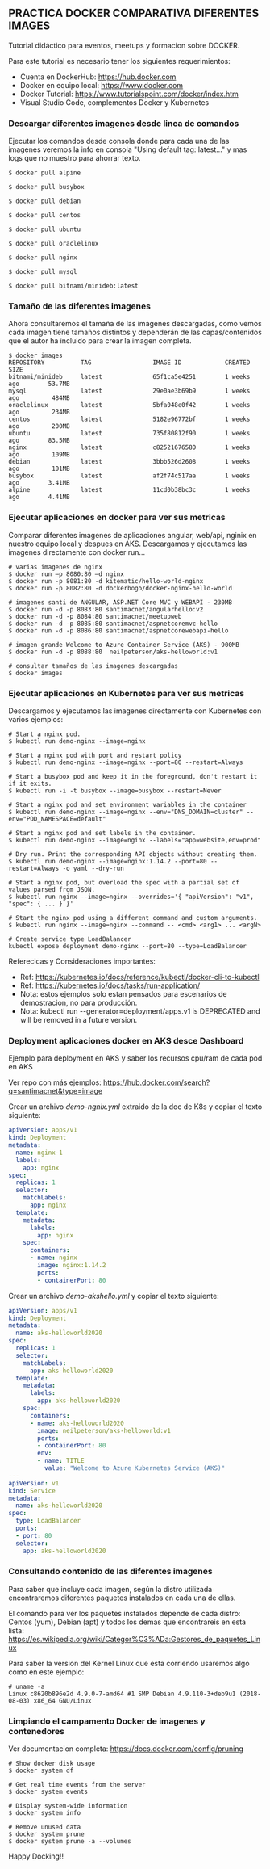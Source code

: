 **PRACTICA DOCKER COMPARATIVA DIFERENTES IMAGES**
------------------------------------------------------------------

Tutorial didáctico para eventos, meetups y formacion sobre DOCKER.

Para este tutorial es necesario tener los siguientes requerimientos:

- Cuenta en DockerHub: https://hub.docker.com
- Docker en equipo local: https://www.docker.com
- Docker Tutorial: https://www.tutorialspoint.com/docker/index.htm
- Visual Studio Code, complementos Docker y Kubernetes

### Descargar diferentes imagenes desde linea de comandos

Ejecutar los comandos desde consola donde para cada una de las imagenes veremos la info en consola "Using default tag: latest..." y mas logs que no muestro para ahorrar texto.

```
$ docker pull alpine
  
$ docker pull busybox

$ docker pull debian

$ docker pull centos

$ docker pull ubuntu

$ docker pull oraclelinux

$ docker pull nginx

$ docker pull mysql 

$ docker pull bitnami/minideb:latest
```

### Tamaño de las diferentes imagenes 

Ahora consultaremos el tamaña de las imagenes descargadas, como vemos cada imagen tiene tamaños distintos y dependerán de las capas/contenidos que el autor ha incluido para crear la imagen completa.

```
$ docker images
REPOSITORY          TAG                 IMAGE ID            CREATED             SIZE
bitnami/minideb     latest              65f1ca5e4251        1 weeks ago        53.7MB
mysql               latest              29e0ae3b69b9        1 weeks ago         484MB
oraclelinux         latest              5bfa048e0f42        1 weeks ago         234MB
centos              latest              5182e96772bf        1 weeks ago         200MB
ubuntu              latest              735f80812f90        1 weeks ago        83.5MB
nginx               latest              c82521676580        1 weeks ago         109MB
debian              latest              3bbb526d2608        1 weeks ago         101MB
busybox             latest              af2f74c517aa        1 weeks ago        3.41MB
alpine              latest              11cd0b38bc3c        1 weeks ago        4.41MB
```

### Ejecutar aplicaciones en docker para ver sus metricas

Comparar diferentes imagenes de aplicaciones angular, web/api, nginix en nuestro equipo local y despues en AKS.
Descargamos y ejecutamos las imagenes directamente con docker run...
```
# varias imagenes de nginx
$ docker run –p 8080:80 –d nginx
$ docker run -p 8081:80 -d kitematic/hello-world-nginx
$ docker run -p 8082:80 -d dockerbogo/docker-nginx-hello-world

# imagenes santi de ANGULAR, ASP.NET Core MVC y WEBAPI - 230MB
$ docker run -d -p 8083:80 santimacnet/angularhello:v2
$ docker run -d -p 8084:80 santimacnet/meetupweb
$ docker run -d -p 8085:80 santimacnet/aspnetcoremvc-hello
$ docker run -d -p 8086:80 santimacnet/aspnetcorewebapi-hello

# imagen grande Welcome to Azure Container Service (AKS) - 900MB
$ docker run -d -p 8088:80  neilpeterson/aks-helloworld:v1

# consultar tamaños de las imagenes descargadas
$ docker images
```

### Ejecutar aplicaciones en Kubernetes para ver sus metricas

Descargamos y ejecutamos las imagenes directamente con Kubernetes con varios ejemplos:

```
# Start a nginx pod.
$ kubectl run demo-nginx --image=nginx
  
# Start a nginx pod with port and restart policy  
$ kubectl run demo-nginx --image=nginx --port=80 --restart=Always

# Start a busybox pod and keep it in the foreground, don't restart it if it exits.
$ kubectl run -i -t busybox --image=busybox --restart=Never
  
# Start a nginx pod and set environment variables in the container
$ kubectl run demo-nginx --image=nginx --env="DNS_DOMAIN=cluster" --env="POD_NAMESPACE=default"
  
# Start a nginx pod and set labels in the container.
$ kubectl run demo-nginx --image=nginx --labels="app=website,env=prod"
  
# Dry run. Print the corresponding API objects without creating them.
$ kubectl run demo-nginx --image=nginx:1.14.2 --port=80 --restart=Always -o yaml --dry-run
  
# Start a nginx pod, but overload the spec with a partial set of values parsed from JSON.
$ kubectl run nginx --image=nginx --overrides='{ "apiVersion": "v1", "spec": { ... } }'
  
# Start the nginx pod using a different command and custom arguments.
$ kubectl run nginx --image=nginx --command -- <cmd> <arg1> ... <argN>

# Create service type LoadBalancer
kubectl expose deployment demo-nginx --port=80 --type=LoadBalancer
```

Referecicas y Consideraciones importantes:

- Ref: https://kubernetes.io/docs/reference/kubectl/docker-cli-to-kubectl
- Ref: https://kubernetes.io/docs/tasks/run-application/
- Nota: estos ejemplos solo estan pensados para escenarios de demostracion, no para producción. 
- Nota: kubectl run --generator=deployment/apps.v1 is DEPRECATED and will be removed in a future version.


### Deployment aplicaciones docker en AKS desce Dashboard

Ejemplo para deployment en AKS y saber los recursos cpu/ram de cada pod en AKS

Ver repo con más ejemplos: https://hub.docker.com/search?q=santimacnet&type=image

Crear un archivo *demo-ngnix.yml* extraido de la doc de K8s y copiar el texto siguiente:

```yml
apiVersion: apps/v1
kind: Deployment
metadata:
  name: nginx-1
  labels:
    app: nginx
spec:
  replicas: 1
  selector:
    matchLabels:
      app: nginx
  template:
    metadata:
      labels:
        app: nginx
    spec:
      containers:
      - name: nginx
        image: nginx:1.14.2
        ports:
        - containerPort: 80
```

Crear un archivo *demo-akshello.yml* y copiar el texto siguiente:

```yml
apiVersion: apps/v1
kind: Deployment
metadata:
  name: aks-helloworld2020
spec:
  replicas: 1
  selector:
    matchLabels:
      app: aks-helloworld2020
  template:
    metadata:
      labels:
        app: aks-helloworld2020
    spec:
      containers:
      - name: aks-helloworld2020
        image: neilpeterson/aks-helloworld:v1
        ports:
        - containerPort: 80
        env:
        - name: TITLE
          value: "Welcome to Azure Kubernetes Service (AKS)"
---
apiVersion: v1
kind: Service
metadata:
  name: aks-helloworld2020
spec:
  type: LoadBalancer
  ports:
  - port: 80
  selector:
    app: aks-helloworld2020
```

### Consultando contenido de las diferentes imagenes 

Para saber que incluye cada imagen, según la distro utilizada encontraremos diferentes paquetes instalados en cada una de ellas. 

El comando para ver los paquetes instalados depende de cada distro: Centos (yum), Debian (apt) y todos los demas que encontrareis en esta lista: https://es.wikipedia.org/wiki/Categor%C3%ADa:Gestores_de_paquetes_Linux

Para saber la version del Kernel Linux que esta corriendo usaremos algo como en este ejemplo:

```
# uname -a
Linux c8620b896e2d 4.9.0-7-amd64 #1 SMP Debian 4.9.110-3+deb9u1 (2018-08-03) x86_64 GNU/Linux
```


### Limpiando el campamento Docker de imagenes y contenedores 

Ver documentacion completa: https://docs.docker.com/config/pruning

```
# Show docker disk usage
$ docker system df	

# Get real time events from the server
$ docker system events	

# Display system-wide information
$ docker system info	

# Remove unused data
$ docker system prune
$ docker system prune -a --volumes
```

Happy Docking!!
